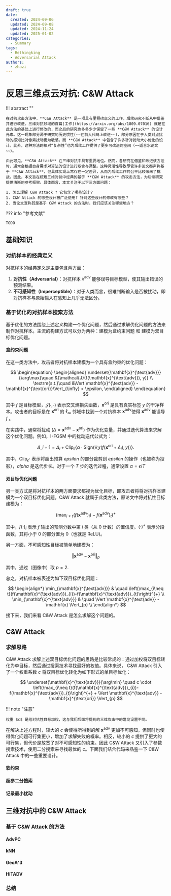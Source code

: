 ```yaml
---
draft: true
date:
  created: 2024-09-06
  updated: 2024-09-08
  updated: 2024-11-24
  updated: 2025-01-02
categories:
  - Summary
tags:
  - Rethingking
  - Adversarial Attack
authors:
  - zhazi
---
```


# 反思三维点云对抗: C&W Attack

!!! abstract ""

    在对抗攻击方法中，**C&W Attack** 是一项具有里程碑意义的工作，后续研究不断从中借鉴并进行改进。三维对抗领域的首篇[工作](https://arxiv.org/abs/1809.07016) 就是在此方法的基础上进行修改的，而之后的研究也多多少少保留了一些 **C&W Attack** 的设计元素。这一现象部分源于研究的历史惯性(~~在前人代码上改进~~)，部分原因在于人类对点扰动的感知比对像素扰动更为敏感，而 **C&W Attack** 中包含了许多针对扰动大小优化的设计。此外，这种方法的相对“复杂性”也为后续工作提供了更多可改进的空间（~~适合水论文~~）。

    由此可见，**C&W Attack** 在三维对抗中具有重要地位。然而，各研究在借鉴和改进该方法时，通常会根据自身需求对算法的设计进行取舍与调整。这种灵活性导致尽管许多论文都声称基于 **C&W Attack**，但具体实现上常存在一定差异，从而为后续工作的公平比较带来了挑战。因此，本文旨在梳理三维对抗中经典的基于 **C&W Attack** 的攻击方法，为后续研究提供清晰的参考框架。具体而言，本文关注于以下三方面问题：

    1. 怎么理解 C&W Attack ? 它包含了哪些设计？
    1. C&W Attack 的哪些设计被广泛使用? 针对这些设计的修改有哪些？
    2. 当论文宣称其是基于 C&W Attack 的方法时，我们应该关注哪些地方？

??? info "参考文献"

    TODO
<!-- more -->

## 基础知识

### 对抗样本的经典定义

对抗样本的经典定义是主要包含两方面：

1. **对抗性（Adversarial）**：对抗样本 $x^{\text{adv}}$ 能够误导目标模型，使其输出错误的预测结果。
2. **不可感知性（Imperceptible）**：对于人类而言，很难判断输入是否被扰动，即对抗样本与原始输入在感知上几乎无法区分。

### 基于优化的对抗样本搜索方法

基于优化的方法围绕上述定义构建一个优化问题，然后通过求解优化问题的方法来制作对抗样本。主流的构建方式可以分为两种：建模为盒约束问题 和 建模为双目标优化问题。

#### 盒约束问题

在这一类方法中，攻击者将对抗样本建模为一个具有盒约束的优化问题：

$$
  \begin{equation}
  \begin{aligned}
      \underset{\mathbf{x}^{\text{adv}}}{\arg\max}\quad &{\mathcal{J}(f(\mathbf{x}^{\text{adv}}), y)} \\
      \textrm{s.t.}\quad &\Vert \mathbf{x}^{\text{adv}} - \mathbf{x}^{\text{ori}}\Vert_{\infty} < \epsilon,
  \end{aligned}
  \end{equation}
$$

其中 $f$ 是目标模型，$\mathcal{J}(\cdot, \cdot)$ 表示交叉熵损失函数，$\mathbf{x}^{\text{ori}}$ 是具有真实标签 $y$ 的干净样本。攻击者的目标是在 $\mathbf{x}^{\text{ori}}$ 的 $\ell_\infty$ 邻域中找到一个对抗样本 $\mathbf{x}^{\text{adv}}$使得 $\mathbf{x}^{\text{adv}}$ 能误导 $f$ 。

在实践中，通常将扰动 ($\Delta = \mathbf{x}^{\text{adv}} - \mathbf{x}^{\text{ori}}$) 作为优化变量，并通过迭代算法来求解这个优化问题。例如，I-FGSM 中的扰动迭代公式为：

$$
  \Delta\_{i+1} = \Delta_i + \text{Clip}_\epsilon \left\{ \alpha \cdot \text{Sign} \left( \nabla \mathcal{J}(f(\mathbf{x}^{\text{ori}} + \Delta_i), y) \right) \right\}.
$$

其中，$\text{Clip}_{\epsilon}{\cdot}$ 表示将超出预算 $epsilon$ 的部分裁剪到 $epsilon$ 的操作（也被称为投影），$alpha$ 是迭代步长。对于一个 $T$ 步的迭代过程，通常设置 $\alpha=\epsilon / T$

#### 双目标优化问题

另一类方式是将对抗样本的两方面要求都视为优化目标，即攻击者将将对抗样本建模为一个双目标优化问题。C&W Attack 就属于此类方法，原论文中将对抗性目标建模为：

$$
\left(\max_{i\neq t}(f(\mathbf{x}^{\text{adv}})_{i})-f(\mathbf{x}^{\text{adv}})_{t}\right)^{+}
$$

其中，$f(\cdot)_{i}$ 表示 $f$ 输出的预测分数中第 $i$ 类（从 0 计数）的置信度。$(\cdot)^{+}$ 表示分段函数，其将小于 0 的部分置为 0（也就是 ReLU)。

另一方面，不可感知性目标被简单地建模为：

$$
\Vert \mathbf{x}^{\text{adv}} - \mathbf{x}^{\text{ori}} \Vert_{p}
$$

其中，通过（图像中）取 $p=2$.

总之，对抗样本被表述为如下双目标优化问题：

$$
\begin{align*}
\min_{\mathbf{x}^{\text{adv}}} & \quad \left(\max_{i\neq t}(f(\mathbf{x}^{\text{adv}})_{i})-f(\mathbf{x}^{\text{adv}})_{t}\right)^{+} \\
\min_{\mathbf{x}^{\text{adv}}} & \quad \Vert \mathbf{x}^{\text{adv}} - \mathbf{x} \Vert_{p} \\
\end{align*}
$$

接下来，我们来看 C&W Attack 是怎么求解这个问题的。

## C&W Attack

### 求解思路

C&W Attack 求解上述双目标优化问题的思路是比较常规的：通过加权将双目标转化为单目标，然后通过搜索技术寻找最好的权值。具体来说，
C&W Attack 引入了一个权重系数 $c$ 将双目标优化转化为如下形式的单目标优化：

$$
\underset{\mathbf{x}^{\text{adv}}}{\arg\min} \quad c \cdot \left(\max_{i\neq t}(f(\mathbf{x}^{\text{adv}})_{i})-f(\mathbf{x}^{\text{adv}})_{t}\right)^{+} + \Vert \mathbf{x}^{\text{adv}} - \mathbf{x}^{\text{ori}} \Vert_{p}
$$

!!! note "注意"

    权重 $c$ 是给对抗性目标加权，这与我们后面将提到的三维攻击中的常见设置不同。

在解决上述方程时，较大的 $c$ 会使得所得到的解 $\mathbf{x}^{\text{adv}}$ 更加不可感知，但同时也使得优化问题可行集更小，增加了求解失败的概率。相反，较小的 $c$ 提供了更大的可行集，但代价是放宽了对不可感知性的约束。因此 C&W Attack 又引入了参数搜索技术，使用二分搜索来寻找最优的 $c$。下面我们结合代码来品鉴一下 C&W Attack 中的一些重要设计。

#### 软约束

#### 超参二分搜索

#### 记录最小扰动

## 三维对抗中的 C&W Attack

### 基于 C&W Attack 的方法

#### AdvPC

#### kNN

#### GeoA^3

#### HiTADV

### 总结

$$
$$
